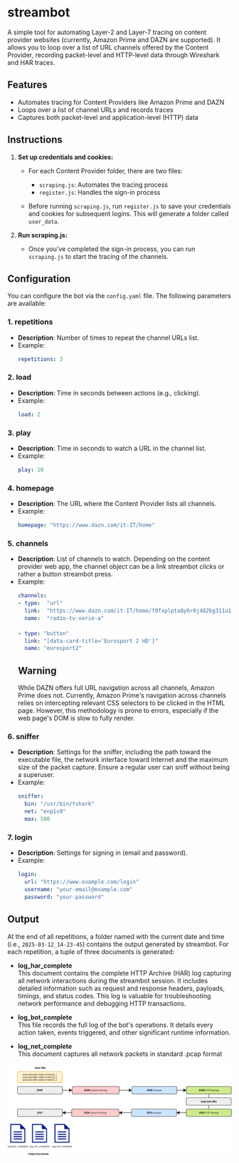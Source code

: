 # streambot
A simple tool for automating Layer-2 and Layer-7 tracing on content provider websites (currently, Amazon Prime and DAZN are supported). It allows you to loop over a list of URL channels offered by the Content Provider, recording packet-level and HTTP-level data through Wireshark and HAR traces.

## Features
- Automates tracing for Content Providers like Amazon Prime and DAZN
- Loops over a list of channel URLs and records traces
- Captures both packet-level and application-level (HTTP) data

## Instructions

1. **Set up credentials and cookies:**
   - For each Content Provider folder, there are two files:
     - `scraping.js`: Automates the tracing process
     - `register.js`: Handles the sign-in process
     
   - Before running `scraping.js`, run `register.js` to save your credentials and cookies for subsequent logins. This will generate a folder called `user_data`.

2. **Run scraping.js:**
   - Once you’ve completed the sign-in process, you can run `scraping.js` to start the tracing of the channels.



## Configuration
You can configure the bot via the `config.yaml` file. The following parameters are available:

### 1. repetitions
- **Description**: Number of times to repeat the channel URLs list.
- Example:
  ```yaml
  repetitions: 3
  ```

### 2. load
- **Description**: Time in seconds between actions (e.g., clicking).
- Example:
  ```yaml
  load: 2
  ```

### 3. play
- **Description**: Time in seconds to watch a URL in the channel list.
- Example:
  ```yaml
  play: 10
  ```

### 4. homepage
- **Description**: The URL where the Content Provider lists all channels.
- Example:
  ```yaml
  homepage: "https://www.dazn.com/it-IT/home"
  ```

### 5. channels
- **Description**: List of channels to watch. Depending on the content provider web app, the channel object can be a link streambot clicks or rather a button streambot press.
- Example:
  ```yaml
  channels:
  - type:  "url"
    link:  "https://www.dazn.com/it-IT/home/f0fxplpta8y6r0j482bg311u1/1daica1elq2701s7zajjchy47s"
    name:  "radio-tv-serie-a"
  
  - type: "button"
    link: "[data-card-title='Eurosport 2 HD']"
    name: "eurosport2"
  ```
  ## Warning
  While DAZN offers full URL navigation across all channels, Amazon Prime does not. Currently, Amazon Prime's navigation across channels relies on intercepting relevant CSS selectors to be clicked in the HTML page. However, this methodology is prone to errors, especially if the web page's DOM is slow to fully render.
    
### 6. sniffer
- **Description**: Settings for the sniffer, including the path toward the executable file, the network interface toward Internet and the maximum size of the packet capture. Ensure a regular user can sniff without being a superuser.
- Example:
  ```yaml
  sniffer:
    bin: "/usr/bin/tshark"
    net: "enp1s0"
    max: 500
  ```

### 7. login
- **Description**: Settings for signing in (email and password).
- Example:
  ```yaml
  login:
    url: "https://www.example.com/login"
    username: "your-email@example.com"
    password: "your-password"
  ```

## Output

At the end of all repetitions, a folder named with the current date and time (i.e., `2025-03-12_14-23-45`) contains the output generated by streambot. For each repetition, a tuple of three documents is generated:

- **log_har_complete**  
  This document contains the complete HTTP Archive (HAR) log capturing all network interactions during the streambot session. It includes detailed information such as request and response headers, payloads, timings, and status codes. This log is valuable for troubleshooting network performance and debugging HTTP transactions.

- **log_bot_complete**  
  This file records the full log of the bot's operations. It details every action taken, events triggered, and other significant runtime information.

- **log_net_complete**  
  This document captures all network packets in standard .pcap format

<div align="center">
  <img src="images/runtime.png" alt="Output Image" />
</div>

